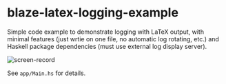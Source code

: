 # blaze-latex-logging-example
Simple code example to demonstrate logging with LaTeX output,
with minimal features (just wrtie on one file, no automatic log rotating, etc.)
and Haskell package dependencies (must use external log display server).

![screen-record](https://github.com/kyagrd/blaze-latex-logging-example/blob/main/screen-record.gif?raw=true)

See `app/Main.hs` for details.

